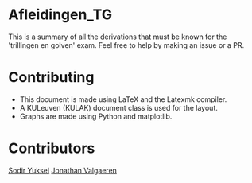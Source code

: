 # Afleidingen_TG
This is a summary of all the derivations that must be known for the 'trillingen en golven' exam.
Feel free to help by making an issue or a PR.

# Contributing
- This document is made using LaTeX and the Latexmk compiler.
- A KULeuven (KULAK) document class is used for the layout.
- Graphs are made using Python and matplotlib.

# Contributors
[Sodir Yuksel](https://github.com/sydon1)
[Jonathan Valgaeren](https://github.com/ItsAlphie)
